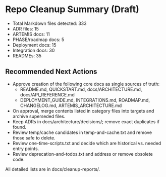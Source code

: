 # Repo Cleanup Summary (Draft)

- Total Markdown files detected: 333
- ADR files: 15
- ARTEMIS docs: 11
- PHASE/roadmap docs: 5
- Deployment docs: 15
- Integration docs: 30
- READMEs: 35

## Recommended Next Actions
- Approve creation of the following core docs as single sources of truth:
  - README.md, QUICKSTART.md, docs/ARCHITECTURE.md, docs/API_REFERENCE.md
  - DEPLOYMENT_GUIDE.md, INTEGRATIONS.md, ROADMAP.md, CHANGELOG.md, ARTEMIS_ARCHITECTURE.md
- On approval, merge contents listed in category files into targets and archive superseded files.
- Keep ADRs in docs/architecture/decisions/; remove exact duplicates if found.
- Review temp/cache candidates in temp-and-cache.txt and remove those safe to delete.
- Review one-time-scripts.txt and decide which are historical vs. needed entry points.
- Review deprecation-and-todos.txt and address or remove obsolete code.

All detailed lists are in docs/cleanup-reports/.
